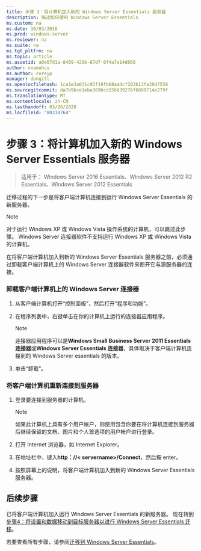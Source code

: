 ```yaml
---
title: 步骤 3：将计算机加入新的 Windows Server Essentials 服务器
description: 描述如何使用 Windows Server Essentials
ms.custom: na
ms.date: 10/03/2016
ms.prod: windows-server
ms.reviewer: na
ms.suite: na
ms.tgt_pltfrm: na
ms.topic: article
ms.assetid: a0e07d1a-8409-429b-87d7-0f4a7e14d668
author: nnamuhcs
ms.author: coreyp
manager: dongill
ms.openlocfilehash: 1ca1e3a031c95f19fb68aadcf203b13fa39d7558
ms.sourcegitcommit: da7b9bce1eba369bcd156639276f6899714e279f
ms.translationtype: MT
ms.contentlocale: zh-CN
ms.lasthandoff: 03/26/2020
ms.locfileid: "80318764"
---
```

# <a name="step-3-join-computers-to-the-new-windows-server-essentials-server"></a>步骤 3：将计算机加入新的 Windows Server Essentials 服务器

>适用于： Windows Server 2016 Essentials、Windows Server 2012 R2 Essentials、Windows Server 2012 Essentials

迁移过程的下一步是将客户端计算机连接到运行 Windows Server Essentials 的新服务器。  
  
> [!NOTE]
>  对于运行 Windows XP 或 Windows Vista 操作系统的计算机，可以跳过此步骤。 Windows Server 连接器软件不支持运行 Windows XP 或 Windows Vista 的计算机。  
  
 在将客户端计算机加入到新的 Windows Server Essentials 服务器之前，必须通过卸载客户端计算机上的 Windows Server 连接器软件来断开它与源服务器的连接。  
  
### <a name="to-uninstall-windows-server-connector-on-a-client-computer"></a>卸载客户端计算机上的 Windows Server 连接器  
  
1.  从客户端计算机打开“控制面板”，然后打开“程序和功能”。  
  
2.  在程序列表中，右键单击在你的计算机上运行的连接器应用程序。  
  
    > [!NOTE]
    >  连接器应用程序可以是**Windows Small Business Server 2011 Essentials 连接器**或**Windows Server Essentials 连接器**，具体取决于客户端计算机连接到的 Windows Server essentials 的版本。  
  
3.  单击“卸载”。  
  
### <a name="to-reconnect-a-client-computer-to-the-server"></a>将客户端计算机重新连接到服务器  
  
1.  登录要连接到服务器的计算机。  
  
    > [!NOTE]
    >  如果此计算机上具有多个用户帐户，则使用包含你要在将计算机连接到服务器后继续保留的文档、图片和个人首选项的用户帐户进行登录。  
  
2.  打开 Internet 浏览器，如 Internet Explorer。  
  
3.  在地址栏中，键入**http：//< servername\>/Connect**，然后按 enter。  
  
4.  按照屏幕上的说明，将客户端计算机加入到新的 Windows Server Essentials 服务器。  
  
## <a name="next-steps"></a>后续步骤  
 已将客户端计算机加入运行 Windows Server Essentials 的新服务器。 现在转到[步骤4：将设置和数据移动到目标服务器以进行 Windows Server Essentials 迁移](Step-4--Move-settings-and-data-to-the-Destination-Server-for-Windows-Server-Essentials-migration.md)。  
  

若要查看所有步骤，请参阅[迁移到 Windows Server Essentials](Migrate-from-Previous-Versions-to-Windows-Server-Essentials-or-Windows-Server-Essentials-Experience.md)。

